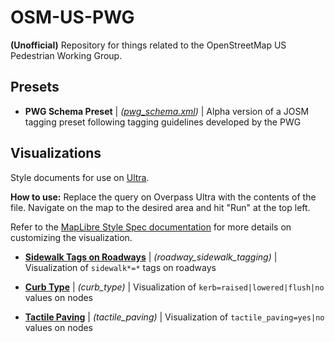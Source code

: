 # OSM-US-PWG

**(Unofficial)** Repository for things related to the OpenStreetMap US Pedestrian Working Group.

## Presets

* **PWG Schema Preset** | *([pwg_schema.xml](https://github.com/Lumikeiju/OSM-US-PWG/blob/main/presets/pwg_schema.xml))* | Alpha version of a JOSM tagging preset following tagging guidelines developed by the PWG

## Visualizations

Style documents for use on [Ultra](https://overpass-ultra.us/). 

**How to use:** Replace the query on Overpass Ultra with the contents of the file. Navigate on the map to the desired area and hit "Run" at the top left.

Refer to the [MapLibre Style Spec documentation](https://maplibre.org/maplibre-style-spec/) for more details on customizing the visualization.

* **[Sidewalk Tags on Roadways](https://github.com/Lumikeiju/OSM-US-PWG/blob/main/visualizations/roadway_sidewalk_tagging)** | *(roadway_sidewalk_tagging)* | Visualization of `sidewalk*=*` tags on roadways

* **[Curb Type](https://github.com/Lumikeiju/OSM-US-PWG/blob/main/visualizations/curb_type)** | *(curb_type)* | Visualization of `kerb=raised|lowered|flush|no` values on nodes

* **[Tactile Paving](https://github.com/Lumikeiju/OSM-US-PWG/blob/main/visualizations/tactile_paving)** | *(tactile_paving)* | Visualization of `tactile_paving=yes|no` values on nodes

